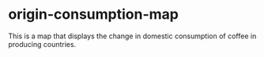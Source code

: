# origin-consumption-map
This is a map that displays the change in domestic consumption of coffee in producing countries. 
